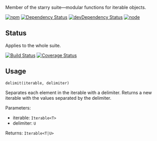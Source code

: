 Member of the starry suite—modular functions for iterable objects.

[![npm](https://img.shields.io/npm/v/starry.delimit.svg?style=flat-square)](https://www.npmjs.com/package/starry.delimit) [![Dependency Status](https://img.shields.io/david/starry.delimit.svg?style=flat-square)](https://david-dm.org/starry.delimit) [![devDependency Status](https://img.shields.io/david/dev/starry.delimit.svg?style=flat-square)](https://david-dm.org/starry.delimit#info=devDependencies) [![node](https://img.shields.io/node/v/starry.delimit.svg?style=flat-square)](https://nodejs.org/en/download/)

## Status

Applies to the whole suite.

[![Build Status](https://img.shields.io/travis/seangenabe/starry.svg?style=flat-square)](https://travis-ci.org/seangenabe/starry) [![Coverage Status](https://img.shields.io/coveralls/seangenabe/starry.svg?style=flat-square)](https://coveralls.io/github/seangenabe/starry)

## Usage

`delimit(iterable, delimiter)`

Separates each element in the iterable with a delimiter. Returns a new iterable with the values separated by the delimiter.

Parameters:
* iterable: `Iterable<T>`
* delimiter: `U`

Returns: `Iterable<T|U>`

